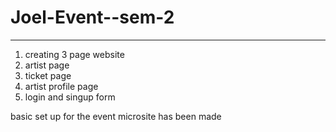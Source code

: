 # Joel-Event--sem-2
-----------------------------------------------------
1. creating 3 page website
2. artist page
3. ticket page
4. artist profile page
5. login and singup form

basic set up for the event microsite has been made
